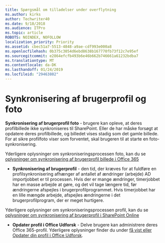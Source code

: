 ```yaml
---
title: Spørgsmål om tilladelser under overflytning
ms.author: kirks
author: Techwriter40
ms.date: 9/18/2018
ms.audience: ITPro
ms.topic: article
ROBOTS: NOINDEX, NOFOLLOW
localization_priority: Priority
ms.assetid: cbec51a7-5513-4848-a9ae-cdf993e000a8
ms.openlocfilehash: 0b375c3054d6ebd8638b167770fb73f12c7e95ef
ms.sourcegitcommit: e2864efcfb493b6e46b662b746661a61232bdba7
ms.translationtype: MT
ms.contentlocale: da-DK
ms.lasthandoff: 01/24/2019
ms.locfileid: "29463802"
---
```

# <a name="user-profile-and-photo-synchronization"></a>Synkronisering af brugerprofil og foto

 **Synkronisering af brugerprofil foto** - brugere kan opleve, at deres profilbillede ikke synkroniseres til SharePoint. Eller de har måske forsøgt at opdatere deres profilbillede, og billedet vises stadig som det gamle billede. For at sikre profilfoto viser som forventet, skal brugeren til at starte en foto-synkronisering. 
  
Yderligere oplysninger om synkroniseringsprocessen foto, kan du se [oplysninger om synkronisering af brugerprofil billede i Office 365](https://go.microsoft.com/fwlink/?linkid=2022634)
  
- **Synkronisering af brugerprofil** - den tid, der kræves for at fuldføre en profilsynkronisering afhænger af antallet af ændringer (arbejde) AD importjobbet er til processen. Hvis der er mange ændringer, timerjobbet har en masse arbejde at gøre, og det vil tage længere tid, før ændringerne afspejles i brugerprofilprogrammet. Hvis timerjobbet har en lille mængde arbejde, afspejles ændringerne i det brugerprofilprogram, der er meget hurtigere. 
  
Yderligere oplysninger om synkroniseringsprocessen profil, kan du se [oplysninger om synkronisering af brugerprofil i SharePoint Online](https://go.microsoft.com/fwlink/?linkid=2022639)
    
- **Opdater profil i Office Udforsk** - Delve brugere kan administrere deres Office 365-profil. Yderligere oplysninger finder du under [få vist eller Opdater din profil i Office Udforsk](https://support.office.com/en-us/article/View-and-update-your-profile-in-Office-Delve-4e84343b-eedf-45a1-aeb9-8627ccca14ba).
    

